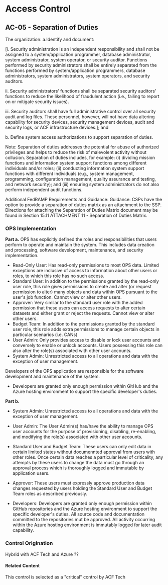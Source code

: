 # Access Control
## AC-05 - Separation of Duties

The organization:
a.Identify and document:

[i. Security administration is an independent responsibility and shall not be assigned to a system/application programmer, database administrator, system administrator, system operator, or security auditor. Functions performed by security administrators shall be
entirely separated from the functions performed by system/application programmers, database administrators, system administrators, system operators, and security auditors.

ii. Security administrators’ functions shall be separated security auditors’ functions to reduce the likelihood of fraudulent action (i.e., failing to report on or mitigate security issues).

iii. Security auditors shall have full administrative control over all security audit and log files. These personnel, however, will not have data altering capability for security devices, security management devices, audit and security logs, or ACF infrastructure devices.]; and

b. Define system access authorizations to support separation of duties.

Note: Separation of duties addresses the potential for abuse of authorized privileges and helps to reduce the risk of malevolent activity without collusion. Separation of duties includes, for example: (i) dividing mission functions and information system support functions among different individuals and/or roles; (ii) conducting information system support functions with different individuals (e.g., system management, programming, configuration management, quality assurance and testing, and network security); and (iii) ensuring system administrators do not also perform independent audit functions.

Additional FedRAMP Requirements and Guidance: Guidance: CSPs have the option to provide a separation of duties matrix as an attachment to the SSP. Directions for attaching the Separation of Duties Matrix document may be found in Section 15.11 ATTACHMENT 11 - Separation of Duties Matrix.

### OPS Implementation


**Part a.**
OPS has explicitly defined the roles and responsibilities that users perform to operate and maintain the system. This includes data creation and processing, software development, maintenance, and security implementation.

* Read-Only User: Has read-only permissions to most OPS data. Limited exceptions are inclusive of access to information about other users or roles, to which this role has no such access.
* Standard User: In addition to the permissions granted by the read-only user role, this role gives permissions to create and alter (or request permission to alter) many objects and data within OPS pursuant to the user's job function. Cannot view or alter other users.
* Approver: Very similar to the standard user role with the added permission that these users can access requests to alter certain datasets and either grant or reject the requests. Cannot view or alter other users.
* Budget Team: In addition to the permissions granted by the standard user role, this role adds extra permissions to manage certain objects in particular scenarios (i.e. CANs)
* User Admin: Only provides access to disable or lock user accounts and conversely to enable or unlock accounts. Users possessing this role can also alter the role(s) associated with other user accounts.
* System Admin: Unrestricted access to all operations and data with the exception of user management.

Developers of the OPS application are responsible for the software development and maintenance of the system.

- Developers are granted only enough permission within GitHub and the Azure hosting environment to support the specific developer's duties.

**Part b.**

* System Admin: Unrestricted access to all operations and data with the exception of user management.

* User Admin: The User Admin(s) has/have the ability to manage OPS user accounts for the purpose of provisioning, disabling, re-enabling, and modifying the role(s) associated with other user accounts.

* Standard User and Budget Team: These users can only edit data in certain limited states without documennted approval from users with other roles. Once certain data reaches a particular level of criticality, any attempts by these users to change the data must go through an approval process which is thoroughly logged and immutable by application users.

* Approver: These users must expressly approve production data changes requested by users holding the Standard User and Budget Team roles as described previously.

* Developers: Developers are granted only enough permission within GitHub repositories and the Azure hosting environment to support the specific developer's duties. All source code and documentation committed to the repositories mut be approved. All activity occurring within the Azure hosting environment is immutably logged for later audit capability.

### Control Origination

Hybrid with ACF Tech and Azure ??


#### Related Content

This control is selected as a "critical" control by ACF Tech
